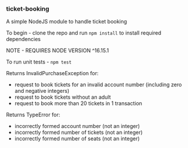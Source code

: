 ### ticket-booking
A simple NodeJS module to handle ticket booking

To begin - clone the repo and run `npm install` to install required dependencies

NOTE - REQUIRES NODE VERSION ^16.15.1

To run unit tests - `npm test`

Returns InvalidPurchaseException for:
 - request to book tickets for an invalid account number (including zero and negative integers)
 - request to book tickets without an adult
 - request to book more than 20 tickets in 1 transaction

Returns TypeError for:

 - incorrectly formed account number (not an integer)
 - incorrectly formed number of tickets (not an integer)
 - incorrectly formed number of seats (not an integer)
